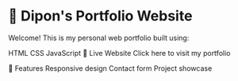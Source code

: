 # 💼 Dipon's Portfolio Website

Welcome! This is my personal web portfolio built using:

HTML
CSS
JavaScript
🔗 Live Website
Click here to visit my portfolio

📁 Features
Responsive design
Contact form
Project showcase

